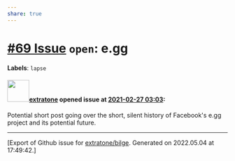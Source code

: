 ```yaml
---
share: true
---
```

# [\#69 Issue](https://github.com/extratone/bilge/issues/69) `open`: e.gg
**Labels**: `lapse`


#### <img src="https://avatars.githubusercontent.com/u/43663476?u=5047287ff0b8c3ce7f7e5858d204c9b3e57d8e44&v=4" width="50">[extratone](https://github.com/extratone) opened issue at [2021-02-27 03:03](https://github.com/extratone/bilge/issues/69):

Potential short post going over the short, silent history of Facebook's e.gg project and its potential future.




-------------------------------------------------------------------------------



[Export of Github issue for [extratone/bilge](https://github.com/extratone/bilge). Generated on 2022.05.04 at 17:49:42.]
